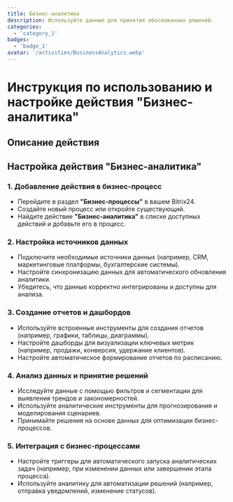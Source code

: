 ```yaml
---
title: Бизнес-аналитика
description: Используйте данные для принятия обоснованных решений.
categories: 
  - 'category_1'
badges: 
  - 'badge_1'
avatar: '/activities/BusinessAnalytics.webp'
---
```

# Инструкция по использованию и настройке действия "Бизнес-аналитика"

## Описание действия

## **Настройка действия "Бизнес-аналитика"**

### 1. Добавление действия в бизнес-процесс
- Перейдите в раздел **"Бизнес-процессы"** в вашем Bitrix24.
- Создайте новый процесс или откройте существующий.
- Найдите действие **"Бизнес-аналитика"** в списке доступных действий и добавьте его в процесс.

### 2. Настройка источников данных
- Подключите необходимые источники данных (например, CRM, маркетинговые платформы, бухгалтерские системы).
- Настройте синхронизацию данных для автоматического обновления аналитики.
- Убедитесь, что данные корректно интегрированы и доступны для анализа.

### 3. Создание отчетов и дашбордов
- Используйте встроенные инструменты для создания отчетов (например, графики, таблицы, диаграммы).
- Настройте дашборды для визуализации ключевых метрик (например, продажи, конверсия, удержание клиентов).
- Настройте автоматическое формирование отчетов по расписанию.

### 4. Анализ данных и принятие решений
- Исследуйте данные с помощью фильтров и сегментации для выявления трендов и закономерностей.
- Используйте аналитические инструменты для прогнозирования и моделирования сценариев.
- Принимайте решения на основе данных для оптимизации бизнес-процессов.

### 5. Интеграция с бизнес-процессами
- Настройте триггеры для автоматического запуска аналитических задач (например, при изменении данных или завершении этапа процесса).
- Используйте аналитику для автоматизации решений (например, отправка уведомлений, изменение статусов).